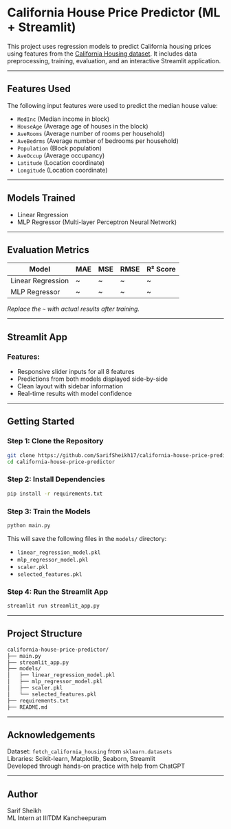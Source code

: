 # California House Price Predictor (ML + Streamlit)

This project uses regression models to predict California housing prices using features from the [California Housing dataset](https://scikit-learn.org/stable/modules/generated/sklearn.datasets.fetch_california_housing.html). It includes data preprocessing, training, evaluation, and an interactive Streamlit application.

---

## Features Used

The following input features were used to predict the median house value:

- `MedInc` (Median income in block)
- `HouseAge` (Average age of houses in the block)
- `AveRooms` (Average number of rooms per household)
- `AveBedrms` (Average number of bedrooms per household)
- `Population` (Block population)
- `AveOccup` (Average occupancy)
- `Latitude` (Location coordinate)
- `Longitude` (Location coordinate)

---

## Models Trained

- Linear Regression
- MLP Regressor (Multi-layer Perceptron Neural Network)

---

## Evaluation Metrics

| Model            | MAE     | MSE      | RMSE     | R² Score |
|------------------|---------|----------|----------|----------|
| Linear Regression| ~       | ~        | ~        | ~        |
| MLP Regressor    | ~       | ~        | ~        | ~        |

*Replace the `~` with actual results after training.*

---

## Streamlit App

### Features:

- Responsive slider inputs for all 8 features
- Predictions from both models displayed side-by-side
- Clean layout with sidebar information
- Real-time results with model confidence

---

## Getting Started

### Step 1: Clone the Repository

```bash
git clone https://github.com/SarifSheikh17/california-house-price-predictor.git
cd california-house-price-predictor
```

### Step 2: Install Dependencies

```bash
pip install -r requirements.txt
```

### Step 3: Train the Models

```bash
python main.py
```

This will save the following files in the `models/` directory:

- `linear_regression_model.pkl`
- `mlp_regressor_model.pkl`
- `scaler.pkl`
- `selected_features.pkl`

### Step 4: Run the Streamlit App

```bash
streamlit run streamlit_app.py
```

---

## Project Structure

```bash
california-house-price-predictor/
├── main.py
├── streamlit_app.py
├── models/
│   ├── linear_regression_model.pkl
│   ├── mlp_regressor_model.pkl
│   ├── scaler.pkl
│   └── selected_features.pkl
├── requirements.txt
├── README.md
```

---

## Acknowledgements

Dataset: `fetch_california_housing` from `sklearn.datasets`  
Libraries: Scikit-learn, Matplotlib, Seaborn, Streamlit  
Developed through hands-on practice with help from ChatGPT

---

## Author

Sarif Sheikh  
ML Intern at IIITDM Kancheepuram
